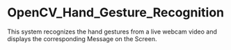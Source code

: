 # OpenCV_Hand_Gesture_Recognition
This system recognizes the hand gestures from a live webcam video and displays the corresponding Message on the Screen.
